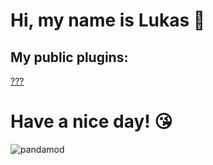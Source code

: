 # Hi, my name is Lukas 👋
## My public plugins:

[???](https://github.com/PandaMod/#v0.1-BETA)

# Have a nice day! 😘

![pandamod](http://pandamod.net/pandamod/logo.png)
